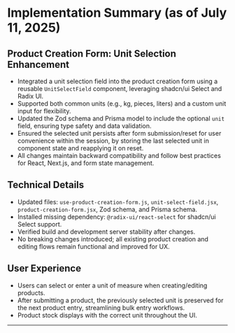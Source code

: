 # Implementation Summary (as of July 11, 2025)

## Product Creation Form: Unit Selection Enhancement

- Integrated a unit selection field into the product creation form using a reusable `UnitSelectField` component, leveraging shadcn/ui Select and Radix UI.
- Supported both common units (e.g., kg, pieces, liters) and a custom unit input for flexibility.
- Updated the Zod schema and Prisma model to include the optional `unit` field, ensuring type safety and data validation.
- Ensured the selected unit persists after form submission/reset for user convenience within the session, by storing the last selected unit in component state and reapplying it on reset.
- All changes maintain backward compatibility and follow best practices for React, Next.js, and form state management.

## Technical Details

- Updated files: `use-product-creation-form.js`, `unit-select-field.jsx`, `product-creation-form.jsx`, Zod schema, and Prisma schema.
- Installed missing dependency: `@radix-ui/react-select` for shadcn/ui Select support.
- Verified build and development server stability after changes.
- No breaking changes introduced; all existing product creation and editing flows remain functional and improved for UX.

## User Experience

- Users can select or enter a unit of measure when creating/editing products.
- After submitting a product, the previously selected unit is preserved for the next product entry, streamlining bulk entry workflows.
- Product stock displays with the correct unit throughout the UI.

---
